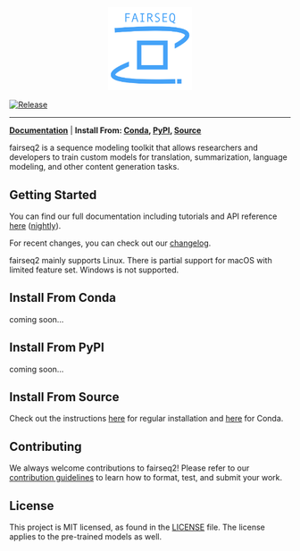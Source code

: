 <p align="center">
  <img src="doc/static/img/logo.png" width="150"><br />
</p>

[![Release](https://github.com/fairinternal/fairseq2/actions/workflows/release.yaml/badge.svg)](https://github.com/fairinternal/fairseq2/actions/workflows/release.yaml)

--------------------------------------------------------------------------------

[**Documentation**](https://fairinternal.github.io/fairseq2/nightly) | **Install From: [Conda](#install-from-conda), [PyPI](#install-from-pypi), [Source](#install-from-source)**

fairseq2 is a sequence modeling toolkit that allows researchers and developers
to train custom models for translation, summarization, language modeling, and
other content generation tasks.


## Getting Started
You can find our full documentation including tutorials and API reference
[here](https://fairinternal.github.io/fairseq2/nightly)
([nightly](https://fairinternal.github.io/fairseq2/nightly)).

For recent changes, you can check out our [changelog](CHANGELOG.md).

fairseq2 mainly supports Linux. There is partial support for macOS with limited
feature set. Windows is not supported.


## Install From Conda
coming soon...


## Install From PyPI
coming soon...


## Install From Source
Check out the instructions [here](https://fairinternal.github.io/fairseq2/nightly/installation/from_source)
for regular installation and [here](https://fairinternal.github.io/fairseq2/nightly/installation/from_source_conda)
for Conda.


## Contributing
We always welcome contributions to fairseq2! Please refer to our
[contribution guidelines](./CONTRIBUTING.md) to learn how to format, test, and
submit your work.


## License
This project is MIT licensed, as found in the [LICENSE](LICENSE) file. The
license applies to the pre-trained models as well.
